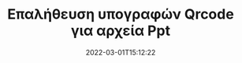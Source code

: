 ---
############################# Static ############################
layout: "auto-gen-signature"
date: 2022-03-01T15:12:22
draft: false
operation: Verify
signaturetype: Qrcode
fileformat: Ppt
productName: .NET
lang: el
productCode: net
otherformats: pdf doc docx docm dot dotm dotx odt ott rtf xls xlsx xlsm xlsb csv ods ots xltx xltm ppt pptx pps ppsx odp otp potx potm pptm ppsm png jpg bmp gif tiff svg webp wmf
breadcrumb: Put Qrcode signature on Ppt for C#

############################# Head ############################
head_title: "Επαλήθευση των υπογραφών Qrcode για αρχεία Ppt μέσω C#"
head_description: "Χρησιμοποιήστε μόνο μερικές γραμμές κώδικα .NET για να επαληθεύσετε τα έγγραφα Ppt και τις υπογραφές τους Qrcode."

############################# Header ############################
title: "Επαλήθευση υπογραφών Qrcode για αρχεία Ppt"
description: "Το API για το .NET παρέχει την ευκαιρία να επαληθεύσετε τις υπογραφές Qrcode σε έγγραφα Ppt. Η επαλήθευση των ηλεκτρονικών υπογραφών στα έγγραφά σας {{Μορφή αρχείου}} μπορεί να πραγματοποιηθεί γρήγορα και εύκολα."
bg_image: "https://cms.admin.containerize.com/templates/aspose/App_Themes/V3/images/bg/header1.png"
bg_overlay: false
button:
    enable: true

############################# SubMenu ############################
submenu:
    enable: true

    left:
        img_alt: "GroupDocs.Signature for .NET"
        image: "https://cms.admin.containerize.com/templates/groupdocs/images/product-logos/90x90-noborder/groupdocs-signature-net.png"
        product: "GroupDocs.Signature"
        platform: ".NET"



############################# About ############################
about:
    enable: true
    title: "Ανακαλύψτε νέες δυνατότητες API του GroupDocs.Signature for .NET"
    content: |
        Το [GroupDocs.Signature for .NET](https://products.groupdocs.com/signature/net/) API παρέχει ευρύ φάσμα τρόπων επεξεργασίας πολλών μορφών εγγράφων χρησιμοποιώντας ηλεκτρονικές υπογραφές. Υποστηρίζονται πολλοί τύποι ψηφιακών υπογραφών όπως κείμενα, εικόνες, ψηφιακά πιστοποιητικά, barcodes, QR-codes, γραμματόσημα ή μεταδεδομένα. Οι πελάτες μπορούν να προσθέσουν, να αφαιρέσουν, να επεξεργαστούν, να επικυρώσουν ή να αναζητήσουν ψηφιακές υπογραφές σε PDF, έγγραφα MS Word, βιβλία εργασίας MS Excel, παρουσιάσεις MS PowerPoint, αρχεία Adobe Photoshop και διάφορες μορφές εικόνας. Διατίθεται εκπληκτικός αριθμός πρόσθετων λειτουργιών και ρυθμίσεων.
    

############################# Steps ############################
steps:
    enable: true
    title_left: "Πώς να επικυρώσετε τις υπογραφές Qrcode στο έγγραφό σας Ppt"
    content_left: |
        Το [GroupDocs.Signature for .NET](https://products.groupdocs.com/signature/net/) περιλαμβάνει χρήσιμες λειτουργίες, όπως η επαλήθευση των υπογραφών Qrcode που τοποθετούνται σε έγγραφα Ppt. Χρησιμοποιήστε αυτήν την ευκαιρία χωρίς να εφαρμόσετε επιπλέον κώδικα.
        
        * Πρώτον, δημιουργήστε την κλάση Signature που παρέχει ως διαδρομή παραμέτρου κατασκευαστή σε ένα έγγραφο που υποτίθεται ότι πρέπει να επαληθευτεί.
        * Δεύτερον, δημιουργήστε ένα νέο αντικείμενο VerifyOptions και ρυθμίστε όλες τις απαιτούμενες ιδιότητες.
        * Τέλος, επικαλέστε τη μέθοδο Verify του αντικειμένου της υπογραφής περνώντας την παρουσία VerifyOptions.
        * Στη συνέχεια, επεξεργαστείτε τα αποτελέσματα επαλήθευσης.

    title_right: "Απαιτήσεις συστήματος"
    content_right: |
        Το GroupDocs.Signature for .NET υποστηρίζεται σε όλες τις μεγάλες πλατφόρμες και λειτουργικά συστήματα. Πριν εκτελέσετε τον παρακάτω κώδικα, βεβαιωθείτε ότι έχετε εγκαταστήσει τις ακόλουθες προϋποθέσεις στο σύστημά σας.

        * Λειτουργικά συστήματα: Microsoft Windows, Linux, MacOS
        * Περιβάλλοντα ανάπτυξης: Microsoft Visual Studio, Xamarin, MonoDevelop
        * Frameworks: .NET Framework, .NET Standard, .NET Core, Mono
        * Κατεβάστε την πιο πρόσφατη έκδοση του GroupDocs.Signature for .NET από το [Nuget](https://www.nuget.org/packages/groupdocs.signature)
         
    code: |
        ```csharp    
                
        // Set up input Ppt file
        string filePath = "input.ppt";

        // Instantiate Signature for input file
        using (GroupDocs.Signature.Signature signature = new GroupDocs.Signature.Signature(filePath))
        {
                //Provide verification options
                QrCodeVerifyOptions options = new QrCodeVerifyOptions()
                {
                    // process only first page
                    PagesSetup = new PagesSetup() { FirstPage = true },
                    AllPages = false,
                    // set up text match type
                    MatchType = TextMatchType.StartsWith,
                    // specify text pattern to search
                    Text = "QrCode text",
                };

                // Verify document signatures
                VerificationResult result = signature.Verify(options);

                //process result
                if (result.IsValid)
                {
                    //..
                }
        }

        ```

############################# Demos ############################
demos:
    enable: true
    title: "Υπογραφή με Qrcode υπογραφές Ζωντανή επίδειξη"
    content: |
       Προσθέστε διάφορες ηλεκτρονικές υπογραφές στο αρχείο Ppt αυτήν τη στιγμή, μεταβαίνοντας στον ιστότοπο [GroupDocs.Signature App](https://products.groupdocs.app/signature/family).          

############################# More Formats ############################
more_formats:
    enable: true
    title: "Επαληθεύστε άλλες υπογραφές Qrcode χρησιμοποιώντας C#"
    content: |
        "Επαλήθευση ηλεκτρονικών υπογραφών που έχουν τοποθετηθεί σε διάφορα έγγραφα. Ελέγξτε την ποιότητα των υπογραφών στις δημοφιλείς μορφές αρχείων όπως αποκαλύπτεται παρακάτω."
    format: 
       
       
back_to_top:
    enable: true
---